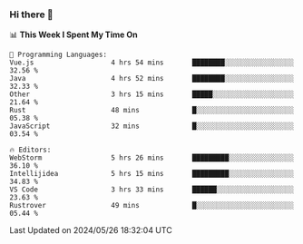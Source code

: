 ### Hi there 👋

<!--
**asdf12303116/asdf12303116** is a ✨ _special_ ✨ repository because its `README.md` (this file) appears on your GitHub profile.

Here are some ideas to get you started:

- 🔭 I’m currently working on ...
- 🌱 I’m currently learning ...
- 👯 I’m looking to collaborate on ...
- 🤔 I’m looking for help with ...
- 💬 Ask me about ...
- 📫 How to reach me: ...
- 😄 Pronouns: ...
- ⚡ Fun fact: ...
-->

<!--START_SECTION:waka-->
📊 **This Week I Spent My Time On** 

```text
💬 Programming Languages: 
Vue.js                   4 hrs 54 mins       ████████░░░░░░░░░░░░░░░░░   32.56 % 
Java                     4 hrs 52 mins       ████████░░░░░░░░░░░░░░░░░   32.33 % 
Other                    3 hrs 15 mins       █████░░░░░░░░░░░░░░░░░░░░   21.64 % 
Rust                     48 mins             █░░░░░░░░░░░░░░░░░░░░░░░░   05.38 % 
JavaScript               32 mins             █░░░░░░░░░░░░░░░░░░░░░░░░   03.54 % 

🔥 Editors: 
WebStorm                 5 hrs 26 mins       █████████░░░░░░░░░░░░░░░░   36.10 % 
Intellijidea             5 hrs 15 mins       █████████░░░░░░░░░░░░░░░░   34.83 % 
VS Code                  3 hrs 33 mins       ██████░░░░░░░░░░░░░░░░░░░   23.63 % 
Rustrover                49 mins             █░░░░░░░░░░░░░░░░░░░░░░░░   05.44 % 
```


 Last Updated on 2024/05/26 18:32:04 UTC
<!--END_SECTION:waka-->
